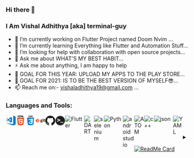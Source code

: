 ### Hi there 👋

### I Am Vishal Adhithya [aka] terminal-guy 



- 🔭 I’m currently working on Flutter Project named Doom Nvim ...
- 🌱 I’m currently learning Everything like Flutter and Automation Stuff...
- 🤔 I’m looking for help with collaboration with open source projects...
- 💬 Ask me about WHAT'S MY BEST HABIT...
- ⚡ Ask me about anything, I am happy to help
- 🥅 GOAL FOR THIS YEAR: UPLOAD MY APPS TO THE PLAY STORE...
- 🥅 GOAL FOR 2021: IS TO BE THE BEST VERSION OF MYSELF😎...
- 📫 Reach me on:- vishaladhithya19@gmail.com ...

### Languages and Tools:

<img align="left" alt="Visual Studio Code" width="26px" src="https://raw.githubusercontent.com/github/explore/80688e429a7d4ef2fca1e82350fe8e3517d3494d/topics/visual-studio-code/visual-studio-code.png" />
<img align="left" alt="HTML5" width="26px" src="https://raw.githubusercontent.com/github/explore/80688e429a7d4ef2fca1e82350fe8e3517d3494d/topics/html/html.png" />
<img align="left" alt="CSS3" width="26px" src="https://raw.githubusercontent.com/github/explore/80688e429a7d4ef2fca1e82350fe8e3517d3494d/topics/css/css.png" />
<img align="left" alt="Git" width="26px" src="https://raw.githubusercontent.com/github/explore/80688e429a7d4ef2fca1e82350fe8e3517d3494d/topics/git/git.png" />
<img align="left" alt="GitHub" width="26px" src="https://raw.githubusercontent.com/github/explore/78df643247d429f6cc873026c0622819ad797942/topics/github/github.png" />
<img align="left" alt="terminal" width="26px" src="https://raw.githubusercontent.com/github/explore/80688e429a7d4ef2fca1e82350fe8e3517d3494d/topics/terminal/terminal.png" />
<img align="left" alt="Flutter" width="50px" src="https://miro.medium.com/max/700/1*TkNd1PwwwdBi9Z3kdG5Hng.png" />
<img align="left" alt="DART" width="26px" src="https://www.kindpng.com/picc/m/176-1766682_dart-programming-language-hd-png-download.png" />

<img align="left" alt="selenium" width="26px" src="https://www.pngkit.com/png/detail/824-8249199_drag-and-drop-action-in-selenium-webdriver-selenium.png" />
<img align="left" alt="Python" width="50px" src="https://banner2.cleanpng.com/20180712/yka/kisspng-professional-python-programmer-computer-programmin-python-logo-download-5b47725c1cc0d6.3474912915314089881178.jpg" />
<img align="left" alt="android studio" width="30px" src="https://upload.wikimedia.org/wikipedia/commons/thumb/3/34/Android_Studio_icon.svg/1200px-Android_Studio_icon.svg.png" />
<img align="left" alt="ATOM" width="26px" src="https://cdn.freebiesupply.com/logos/large/2x/atom-4-logo-png-transparent.png" />
<img align="left" alt="c++" width="26" src="https://raw.githubusercontent.com/isocpp/logos/master/cpp_logo.png" />
<img align="left" alt="json" width="50" src="https://img2.pngio.com/json-file-free-interface-icons-json-png-1200_630.png" />
<img align="left" alt="YAML" width="26" src="https://www.simultrans.com/hubfs/Blog%20Images%202017/yaml.png" />




<br>  </br>

<details>
<summary></summary>
    <p align="center">
    <a href="#ǝɔϟlʍo" target="_blank">
        <img alt="Top Language" src="https://github-readme-stats.vercel.app/api/top-langs/?username=terminal-guy&hide=html,&hide_border=true&title_color=4c566a&text_color=3b4252"/>
        <img alt="GitHub Stats" src="https://github-readme-stats.vercel.app/api?username=terminal-guy&show_icons=true&hide_border=true&icon_color=63c5ea&title_color=4c566a&text_color=3b4252"/>
    </a>
    </p>
</details>
        



[![ReadMe Card](https://github-readme-stats.vercel.app/api/pin/?username=terminal-guy&repo=Doom-Nvim)](https://github.com/terminal-guy/Doom-Nvim)
